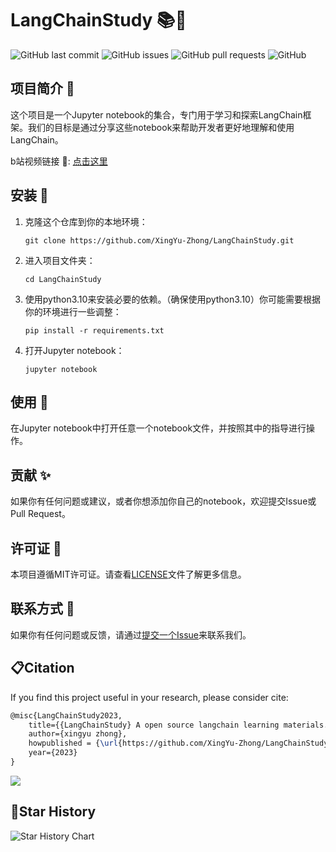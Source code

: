# LangChainStudy 📚🔗
![GitHub last commit](https://img.shields.io/github/last-commit/XingYu-Zhong/LangChainStudy)
![GitHub issues](https://img.shields.io/github/issues/XingYu-Zhong/LangChainStudy)
![GitHub pull requests](https://img.shields.io/github/issues-pr/XingYu-Zhong/LangChainStudy)
![GitHub](https://img.shields.io/github/license/XingYu-Zhong/LangChainStudy)

## 项目简介 🌟

这个项目是一个Jupyter notebook的集合，专门用于学习和探索LangChain框架。我们的目标是通过分享这些notebook来帮助开发者更好地理解和使用LangChain。

b站视频链接 🎥: [点击这里](https://www.bilibili.com/video/BV1Nh4y1c77H)

## 安装 🔧

1. 克隆这个仓库到你的本地环境：

    ```
    git clone https://github.com/XingYu-Zhong/LangChainStudy.git
    ```

2. 进入项目文件夹：

    ```
    cd LangChainStudy
    ```

3. 使用python3.10来安装必要的依赖。（确保使用python3.10）你可能需要根据你的环境进行一些调整：

    ```
    pip install -r requirements.txt
    ```

4. 打开Jupyter notebook：

    ```
    jupyter notebook
    ```

## 使用 🚀

在Jupyter notebook中打开任意一个notebook文件，并按照其中的指导进行操作。

## 贡献 ✨

如果你有任何问题或建议，或者你想添加你自己的notebook，欢迎提交Issue或Pull Request。

## 许可证 📜

本项目遵循MIT许可证。请查看[LICENSE](LICENSE)文件了解更多信息。

## 联系方式 💌

如果你有任何问题或反馈，请通过[提交一个Issue](https://github.com/XingYu-Zhong/LangChainStudy/issues/new)来联系我们。

## 📋Citation
If you find this project useful in your research, please consider cite:
```latex
@misc{LangChainStudy2023,
    title={{LangChainStudy} A open source langchain learning materials.},
    author={xingyu zhong},
    howpublished = {\url{https://github.com/XingYu-Zhong/LangChainStudy}},
    year={2023}
}
```

<a href="https://github.com/XingYu-Zhong/LangChainStudy/graphs/contributors">
  <img src="https://contrib.rocks/image?repo=XingYu-Zhong/LangChainStudy" />
</a>

## 🌟Star History
<picture>
  <source
    media="(prefers-color-scheme: dark)"
    srcset="
      https://api.star-history.com/svg?repos=XingYu-Zhong/LangChainStudy&type=Date&theme=dark
    "
  />
  <source
    media="(prefers-color-scheme: light)"
    srcset="
      https://api.star-history.com/svg?repos=XingYu-Zhong/LangChainStudy&type=Date
    "
  />
  <img
    alt="Star History Chart"
    src="https://api.star-history.com/svg?repos=XingYu-Zhong/LangChainStudy&type=Date"
  />
</picture>